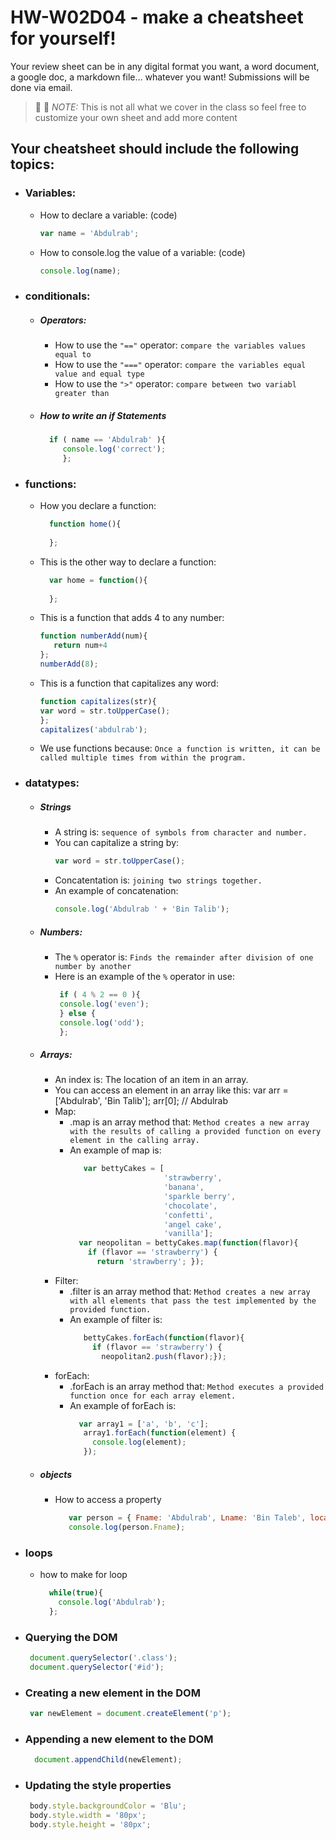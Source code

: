# HW-W02D04 - make a cheatsheet for yourself!

Your review sheet can be in any digital format you want, a word document, a google doc, a markdown file… whatever you want! Submissions will be done via email.

> 📢 📢  *NOTE:*  This is not all what we cover in the class so feel free to customize your own sheet and add more content

## Your cheatsheet should include the following topics:

* ### Variables:
  * How to declare a variable: (code)
    ```javascript
    var name = 'Abdulrab';
     ```
  * How to console.log the value of a variable: (code)
    ```javascript
    console.log(name);
     ```
* ### conditionals:
  * ##### Operators:
    * How to use the `"=="` operator: 
       `compare the variables values equal to `
    * How to use the `"==="` operator: 
       `compare the variables equal value and equal type `
    * How to use the `">"` operator: 
        `compare between two variabl greater than `
   * ##### How to write an if Statements 
      ```javascript
        if ( name == 'Abdulrab' ){
           console.log('correct');
           };
       ```
 * ### functions:
    * How you declare a function: 
      ```javascript
        function home(){
        
        };
       ```
    * This is the other way to declare a function: 
      ```javascript
        var home = function(){
        
        };
       ```
    * This is a function that adds 4 to any number:
        ```javascript
        function numberAdd(num){
           return num+4
        };
        numberAdd(8);
       ```
    * This is a function that capitalizes any word: 
        ```javascript
        function capitalizes(str){
        var word = str.toUpperCase();
        };
        capitalizes('abdulrab');
       ```
    * We use functions because:
     `Once a function is written, it can be called multiple times from within the program. `
* ### datatypes:
  * ##### Strings
    * A string is: 
        `sequence of symbols from character and number. `
    * You can capitalize a string by: 
        ```javascript
        var word = str.toUpperCase();
       ```
    * Concatentation is: 
        `joining two strings together. `
    * An example of concatenation:
         ```javascript
        console.log('Abdulrab ' + 'Bin Talib');
       ```
  * ##### Numbers:
    * The `%` operator is: 
       `Finds the remainder after division of one number by another `
    * Here is an example of the `%` operator in use:
       ```javascript
        if ( 4 % 2 == 0 ){
        console.log('even');
        } else {
        console.log('odd');
        };
       ```
  * ##### Arrays:
    * An index is: The location of an item in an array.
    * You can access an element in an array like this: var arr = ['Abdulrab', 'Bin Talib']; arr[0]; // Abdulrab
    * Map:
      * .map is an array method that: 
         `Method creates a new array with the results of calling a provided function on every element in the calling array. `
      * An example of map is: 
        ```javascript
           var bettyCakes = [
                             'strawberry',
                             'banana',
                             'sparkle berry',
                             'chocolate',
                             'confetti',
                             'angel cake',
                             'vanilla'];
          var neopolitan = bettyCakes.map(function(flavor){
            if (flavor == 'strawberry') {
              return 'strawberry'; });


         ```
    * Filter:
      * .filter is an array method that: 
          `Method creates a new array with all elements that pass the test implemented by the provided function. `
      * An example of filter is: 
        ```javascript
           bettyCakes.forEach(function(flavor){
             if (flavor == 'strawberry') {
               neopolitan2.push(flavor);});
         ```
    * forEach:
      * .forEach is an array method that: 
         `Method executes a provided function once for each array element. `
      *  An example of forEach is: 
         ```javascript
           var array1 = ['a', 'b', 'c'];
            array1.forEach(function(element) {
              console.log(element);
            });

         ```

   * ##### objects
     * How to access a property  
        ```javascript
           var person = { Fname: 'Abdulrab', Lname: 'Bin Taleb', location: 'Riyadh' }
           console.log(person.Fname);
        ```
* ### loops
     *   how to make for loop 
         ```javascript
           while(true){
             console.log('Abdulrab');
           };
          ```
* ### Querying the DOM
  ```javascript
   document.querySelector('.class');
   document.querySelector('#id');
  ```
* ### Creating a new element in the DOM
  ```javascript
   var newElement = document.createElement('p');
  ```
* ### Appending a new element to the DOM
  ```javascript
    document.appendChild(newElement);
  ```
* ### Updating the style properties
  ```javascript
   body.style.backgroundColor = 'Blu';
   body.style.width = '80px';
   body.style.height = '80px';
  ```
